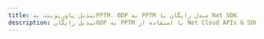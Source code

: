 ---title: تبدیل پاورپوینت بهPPTM، ODP به PPTM مبدل رایگان یا Net SDKdescription: تبدیل رایگانODP به PPTM با استفاده از Net Cloud APIs & SDK. همچنین اسناد Microsoft PowerPoint را در Cloud ایجاد، ویرایش و رندر کنید.---